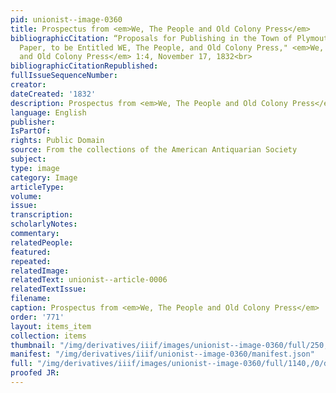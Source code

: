 ```yaml
---
pid: unionist--image-0360
title: Prospectus from <em>We, The People and Old Colony Press</em>
bibliographicCitation: “Proposals for Publishing in the Town of Plymouth, A Weekly
  Paper, to be Entitled WE, The People, and Old Colony Press," <em>We, the People,
  and Old Colony Press</em> 1:4, November 17, 1832<br>
bibliographicCitationRepublished: 
fullIssueSequenceNumber: 
creator: 
dateCreated: '1832'
description: Prospectus from <em>We, The People and Old Colony Press</em>
language: English
publisher: 
IsPartOf: 
rights: Public Domain
source: From the collections of the American Antiquarian Society
subject: 
type: image
category: Image
articleType: 
volume: 
issue: 
transcription: 
scholarlyNotes: 
commentary: 
relatedPeople: 
featured: 
repeated: 
relatedImage: 
relatedText: unionist--article-0006
relatedTextIssue: 
filename: 
caption: Prospectus from <em>We, The People and Old Colony Press</em>
order: '771'
layout: items_item
collection: items
thumbnail: "/img/derivatives/iiif/images/unionist--image-0360/full/250,/0/default.jpg"
manifest: "/img/derivatives/iiif/unionist--image-0360/manifest.json"
full: "/img/derivatives/iiif/images/unionist--image-0360/full/1140,/0/default.jpg"
proofed JR: 
---
```

